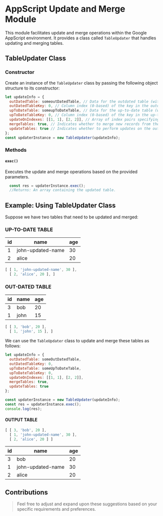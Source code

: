 # AppScript Update and Merge Module

This module facilitates update and merge operations within the Google AppScript environment. It provides a class called `TableUpdater` that handles updating and merging tables.

## TableUpdater Class

### Constructor

Create an instance of the `TableUpdater` class by passing the following object structure to its constructor:

```javascript
let updateInfo = {
  outDatedTable: someoutDatedTable, // Data for the outdated table (without a header)
  outDatedTableKey: 0, // Column index (0-based) of the key in the outdated table
  upToDateTable: someupToDateTable, // Data for the up-to-date table (without a header)
  upToDateTableKey: 0, // Column index (0-based) of the key in the up-to-date table
  updateOnIndexes: [[1, 1], [2, 2]], // Array of index pairs specifying which columns to update
  mergeTables: true, // Indicates whether to merge new records from the up-to-date table (default: false)
  updateTables: true // Indicates whether to perform updates on the outdated table (default: false)
};
const updaterInstance = new TableUpdater(updateInfo);
```
### Methods

#### `exec()`
Executes the update and merge operations based on the provided parameters.
```JavaScript
  const res = updaterInstance.exec();
  //Returns: An array containing the updated table.
```

## Example: Using TableUpdater Class

Suppose we have two tables that need to be updated and merged:

### UP-TO-DATE TABLE

| id | name             | age |
|----|------------------|-----|
| 1  | john-updated-name | 30  |
| 2  | alice            | 20  |
```JavaScript
[ [ 1, 'john-updated-name', 30 ],
  [ 2, 'alice', 20 ], ]
```

### OUT-DATED TABLE

| id | name | age |
|----|------|-----|
| 3  | bob  | 20  |
| 1  | john | 15  |
``` JavaScript
[ [ 3, 'bob', 20 ],
  [ 1, 'john', 15 ], ]
```

We can use the `TableUpdater` class to update and merge these tables as follows:
```JavaScript
let updateInfo = {
  outDatedTable: someOutDatedTable,
  outDatedTableKey: 0,
  upToDateTable: someUpToDateTable,
  upToDateTableKey: 0,
  updateOnIndexes: [[1, 1], [2, 2]],
  mergeTables: true,
  updateTables: true
};

const updaterInstance = new TableUpdater(updateInfo);
const res = updaterInstance.exec();
console.log(res);
```
#### OUTPUT TABLE
``` JavaScript
[ [ 3, 'bob', 20 ],
  [ 1, 'john-updated-name', 30 ],
  [ 2, 'alice', 20 ] ]
```
| id | name             | age |
|----|------------------|-----|
| 3  | bob              | 20  |
| 1  | john-updated-name| 30  |
| 2  | alice            | 20  |

## Contributions
> Feel free to adjust and expand upon these suggestions based on your specific requirements and preferences.
